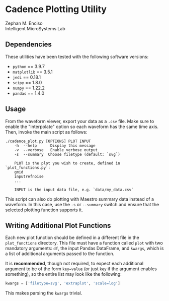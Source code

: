 #   Cadence Plotting Utility

Zephan M. Enciso  
Intelligent MicroSystems Lab  

##  Dependencies

These utilities have been tested with the following software versions:
  - `python` == 3.9.7
  - `matplotlib` == 3.5.1
  - `jedi` == 0.18.1
  - `scipy` == 1.8.0
  - `numpy` == 1.22.2
  - `pandas` == 1.4.0

##  Usage

From the waveform viewer, export your data as a `.csv` file.  Make sure to
enable the "Interpolate" option so each waveform has the same time axis.  Then,
invoke the main script as follows:

```
./cadence_plot.py [OPTIONS] PLOT INPUT
    -h  --help      Display this message
    -v  --verbose   Enable verbose output
    -s  --summary  Choose filetype (default: `svg`)

    PLOT is the plot you wish to create, defined in `plot_functions.py`:
    gmid
    inputrefnoise
    ...

    INPUT is the input data file, e.g. `data/my_data.csv`
```

This script can also do plotting with Maestro summary data instead of a
waveform.  In this case, use the `-s` or `--summary` switch and ensure that the
selected plotting function supports it.

##  Writing Additional Plot Functions

Each new plot function should be defined in a different file in the
`plot_functions` directory.  This file must have a function called `plot` with
two mandatory arguments: `df`, the input Pandas DataFrame, and `kwargs`, which
is a list of additional arguments passed to the function.

It is **recommended**, though not required, to expect each additional argument to be
of the form `key=value` (or just `key` if the argument enables something), so
the entire list may look like the following:

```python
kwargs = ['filetype=svg', 'extraplot', 'scale=log']
```

This makes parsing the `kwargs` trivial.
